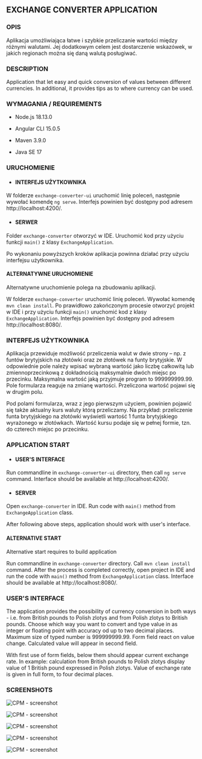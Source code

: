 ## EXCHANGE CONVERTER APPLICATION

### OPIS
Aplikacja umożliwiająca 
łatwe i szybkie przeliczanie wartości między różnymi walutami. 
Jej dodatkowym celem jest dostarczenie wskazówek, w jakich regionach 
można się daną walutą posługiwać.

### DESCRIPTION
Application that let easy and quick conversion of values between
different currencies.
In additional, it provides tips as to where currency can be used.

### WYMAGANIA / REQUIREMENTS

- Node.js 18.13.0

- Angular CLI 15.0.5

- Maven 3.9.0

- Java SE  17

### URUCHOMIENIE
- #### INTERFEJS UŻYTKOWNIKA

W folderze `exchange-converter-ui` uruchomić linię poleceń,
następnie wywołać komendę `ng serve`.
Interfejs powinien być dostępny pod
adresem http://localhost:4200/.

- #### SERWER

Folder `exchange-converter` otworzyć w IDE.
Uruchomić kod przy użyciu funkcji `main()`
z klasy `ExchangeApplication`.

Po wykonaniu powyższych kroków aplikacja powinna
działać przy użyciu interfejsu użytkownika.

#### ALTERNATYWNE URUCHOMIENIE

Alternatywne uruchomienie polega na zbudowaniu aplikacji.

W folderze `exchange-converter` uruchomić linię poleceń.
Wywołać komendę `mvn clean install`.
Po prawidłowo zakończonym procesie otworzyć projekt w
IDE i przy użyciu funkcji `main()` uruchomić kod z klasy
`ExchangeApplication`.
Interfejs powinien być dostępny pod
adresem http://localhost:8080/.

### INTERFEJS UŻYTKOWNIKA

Aplikacja przewiduje możliwość przeliczenia walut
w dwie strony – np. z funtów brytyjskich na złotówki
oraz ze złotówek na funty brytyjskie.
W odpowiednie pole należy wpisać wybraną wartość
jako liczbę całkowitą lub zmiennoprzecinkową z dokładnością maksymalnie dwóch
miejsc po przecinku. Maksymalna wartość jaką przyjmuje program to
999999999.99.
Pole formularza reaguje na zmianę
wartości. Przeliczona wartość pojawi się w drugim polu.

Pod polami formularza, wraz z jego pierwszym użyciem,
powinien pojawić się także aktualny kurs waluty którą
przeliczamy. Na przykład: przeliczenie funta brytyjskiego
na złotówki wyświetli wartość 1 funta brytyjskiego
wyrażonego w złotówkach. Wartość kursu podaje się
w pełnej formie, tzn. do czterech miejsc po przecinku.

### APPLICATION START
- #### USER'S INTERFACE

Run commandline in `exchange-converter-ui` directory, then
call `ng serve` command.
Interface should be available at http://localhost:4200/.


- #### SERVER

Open `exchange-converter` in IDE.
Run code with `main()` method
from `ExchangeApplication` class.

After following above steps, application should work
with user's interface.

#### ALTERNATIVE START

Alternative start requires to build application

Run commandline in `exchange-converter` directory.
Call `mvn clean install` command.
After the process is completed correctly, open project
in IDE and run the code with `main()` method from
`ExchangeApplication` class.
Interface should be available at http://localhost:8080/.

### USER'S INTERFACE

The application provides the possibility of currency
conversion in both ways - i.e. from British pounds to Polish
zlotys and from Polish zlotys to British pounds.
Choose which way you want to convert and type value
in as integer or floating point with
accuracy od up to two decimal places. Maximum size of
typed number is 999999999.99. Form field react on value
change. Calculated value will appear in second field.

With first use of form fields, below them should appear
current exchange rate. In example: calculation from
British pounds to Polish zlotys display value of
1 British pound expressed in Polish zlotys. Value
of exchange rate is given in full form, to four decimal
places.

### SCREENSHOTS

![CPM - screenshot](screenshots/ui_blank.png)

![CPM - screenshot](screenshots/ui_1_example.png)

![CPM - screenshot](screenshots/ui_2_example.png)

![CPM - screenshot](screenshots/ui_3_example.png)

![CPM - screenshot](screenshots/ui_4_example.png)



